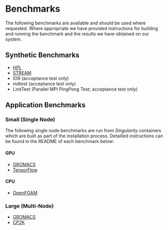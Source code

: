 # Benchmarks

The following benchmarks are available and should be used where requested. Where appropriate we have provided instructions for building and running the benchmark and the results we have obtained on our system. 

## Synthetic Benchmarks

- [HPL](http://github.com/oxford-arc/HPL-and-STREAM)
- [STREAM](http://github.com/oxford-arc/HPL-and-STREAM)
- IOR (acceptance test only)
- mdtest (acceptance test only)
- LinkTest (Parallel MPI PingPong Test; acceptance test only)

## Application Benchmarks

### Small (Single Node)

The following single node benchmarks are run from *Singularity* containers which are built as part of the installation process. Detailled instructions can be found in the README of each benchmark below:

#### GPU

- [GROMACS](http://github.com/oxford-arc/bench-gromacs-gpu)
- [TensorFlow](http://github.com/oxford-arc/bench-tensorflow-gpu)

#### CPU

- [OpenFOAM](http://github.com/oxford-arc/bench-openfoam)

### Large (Multi-Node) 

- [GROMACS](http://github.com/oxford-arc/bench-gromacs-cpu)
- [CP2K](http://github.com/oxford-arc/bench-cp2k-cpu)


